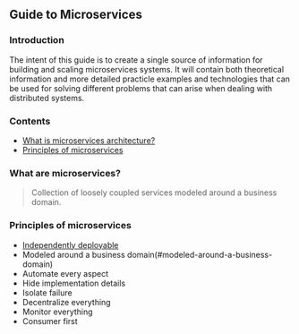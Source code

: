 ## Guide to Microservices
### Introduction
The intent of this guide is to create a single source of information for building and scaling microservices systems. It will contain both theoretical information and more detailed practicle examples and technologies that can be used for solving different problems that can arise when dealing with distributed systems. 
### Contents
 - [What is microservices architecture?](#what-is-microservices-architecture)
 - [Principles of microservices](#principles-of-microservices)
### What are microservices?

> Collection of loosely coupled services modeled around a business domain.

### Principles of microservices

 - [Independently deployable](#independently-deployable)
 - Modeled around a business domain(#modeled-around-a-business-domain)
 - Automate every aspect
 - Hide implementation details
 - Isolate failure
 - Decentralize everything
 - Monitor everything
 - Consumer first

<!--stackedit_data:
eyJoaXN0b3J5IjpbLTIxMDM2Njg2NiwtMTQ1MTA1MjUzOCwxNT
gwOTI5MDc3LDEyODk2OTkzNDgsLTExNDY2NDA3OTgsLTM4MDE1
MDYzNSwyMDk0MTU1NjYyLC02Mzg5MzA0ODUsNzI2MjMyMjI4LD
k0MjYwMTM5MSwxNTg5MjUwNTQ2LDIwMzE5MjcyMDRdfQ==
-->